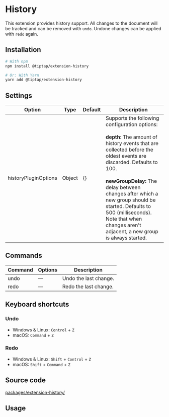 # History
This extension provides history support. All changes to the document will be tracked and can be removed with `undo`. Undone changes can be applied with `redo` again.

## Installation
```bash
# With npm
npm install @tiptap/extension-history

# Or: With Yarn
yarn add @tiptap/extension-history
```

## Settings
| Option               | Type   | Default | Description                                                                                                                                                                                                                                                                                                                                                                    |
| -------------------- | ------ | ------- | ------------------------------------------------------------------------------------------------------------------------------------------------------------------------------------------------------------------------------------------------------------------------------------------------------------------------------------------------------------------------------ |
| historyPluginOptions | Object | {}       | Supports the following configuration options:<br /><br />**depth:** The amount of history events that are collected before the oldest events are discarded. Defaults to 100.<br /><br />**newGroupDelay:** The delay between changes after which a new group should be started. Defaults to 500 (milliseconds). Note that when changes aren't adjacent, a new group is always started. |

## Commands
| Command | Options | Description           |
| ------- | ------- | --------------------- |
| undo    | —       | Undo the last change. |
| redo    | —       | Redo the last change. |

## Keyboard shortcuts
### Undo
* Windows & Linux: `Control` + `Z`
* macOS: `Command` + `Z`

### Redo
* Windows & Linux: `Shift` + `Control` + `Z`
* macOS: `Shift` + `Command` + `Z`

## Source code
[packages/extension-history/](https://github.com/ueberdosis/tiptap-next/blob/main/packages/extension-history/)

## Usage
<demo name="Extensions/History" highlight="3-8,20,39" />